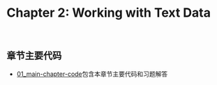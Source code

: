 # Chapter 2: Working with Text Data

&nbsp;
## 章节主要代码

- [01_main-chapter-code](01_main-chapter-code)包含本章节主要代码和习题解答
